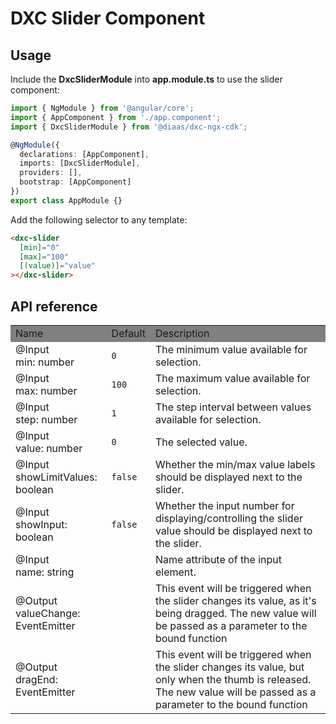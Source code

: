 # DXC Slider Component

## Usage

Include the **DxcSliderModule** into **app.module.ts** to use the slider component:

```ts
import { NgModule } from '@angular/core';
import { AppComponent } from './app.component';
import { DxcSliderModule } from '@diaas/dxc-ngx-cdk';

@NgModule({
  declarations: [AppComponent],
  imports: [DxcSliderModule],
  providers: [],
  bootstrap: [AppComponent]
})
export class AppModule {}
```

Add the following selector to any template:

```html
<dxc-slider
  [min]="0"
  [max]="100"
  [(value)]="value"
></dxc-slider>
```

## API reference

<table>
    <tr style="background-color: grey">
        <td>Name</td>
        <td>Default</td>
        <td>Description</td>
    </tr>
    <tr>
        <td>@Input<br>min: number</td>
        <td><code>0</code></td>
        <td>The minimum value available for selection.</td>
    </tr>
    <tr>
        <td>@Input<br>max: number</td>
        <td><code>100</code></td>
        <td>The maximum value available for selection.</td>
    </tr>
    <tr>
        <td>@Input<br>step: number</td>
        <td><code>1</code></td>
        <td>The step interval between values available for selection.</td>
    </tr>
    <tr>
        <td>@Input<br>value: number</td>
        <td><code>0</code></td>
        <td>The selected value.</td>
    </tr>
    <tr>
        <td>@Input<br>showLimitValues: boolean</td>
        <td><code>false</code></td>
        <td>Whether the min/max value labels should be displayed next to the slider.</td>
    </tr>
    <tr>
        <td>@Input<br>showInput: boolean</td>
        <td><code>false</code></td>
        <td>Whether the input number for displaying/controlling the slider value should be displayed next to the slider.</td>
    </tr>
        <tr>
        <td>@Input<br>name: string</td>
        <td></td>
        <td>Name attribute of the input element.</td>
    </tr>
    <tr>
        <td>@Output<br>valueChange: EventEmitter</td>
        <td></td>
        <td>This event will be triggered when the slider changes its value, as it's being dragged. The new value will be passed as a parameter to the bound function</td>
    </tr>
    <tr>
        <td>@Output<br>dragEnd: EventEmitter</td>
        <td></td>
        <td>This event will be triggered when the slider changes its value, but only when the thumb is released. The new value will be passed as a parameter to the bound function</td>
    </tr>
</table>
